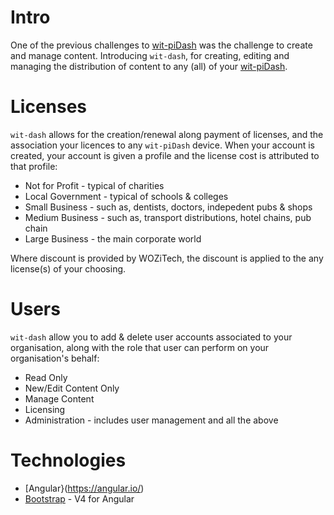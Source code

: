 <!-- TITLE: wit-dash -->
<!-- SUBTITLE: WIT dashboard central administration -->

# Intro
One of the previous challenges to [wit-piDash](/projects/wit-piDash) was the challenge to create and manage content. Introducing `wit-dash`, for creating, editing and managing the distribution of content to any (all) of your [wit-piDash](/projects/wit-piDash).

# Licenses
`wit-dash` allows for the creation/renewal along payment of licenses, and the association your licences to any `wit-piDash` device. When your account is created, your account is given a profile and the license cost is attributed to that profile:
* Not for Profit - typical of charities
* Local Government - typical of schools & colleges
* Small Business - such as, dentists, doctors, indepedent pubs & shops
* Medium Business - such as, transport distributions, hotel chains, pub chain
* Large Business - the main corporate world

Where discount is provided by WOZiTech, the discount is applied to the any license(s) of your choosing.

# Users
`wit-dash` allow you to add & delete user accounts associated to your organisation, along with the role that user can perform on your organisation's behalf:
* Read Only
* New/Edit Content Only
* Manage Content
* Licensing
* Administration - includes user management and all the above
# Technologies
* [Angular}(https://angular.io/)
* [Bootstrap](https://ng-bootstrap.github.io/#/home) - V4 for Angular